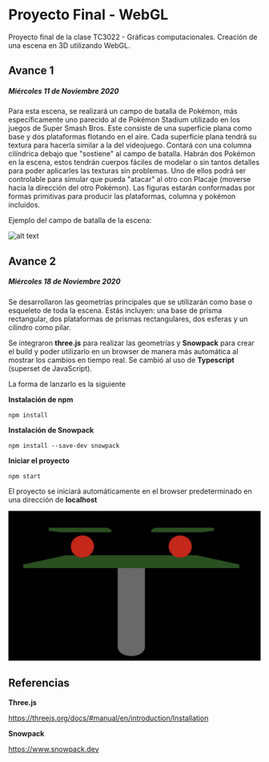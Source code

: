 # Proyecto Final - WebGL

Proyecto final de la clase TC3022 - Gráficas computacionales. Creación de una escena en 3D utilizando WebGL.

## Avance 1
##### *Miércoles 11 de Noviembre 2020*

Para esta escena, se realizará un campo de batalla de Pokémon, más específicamente uno parecido al de Pokémon Stadium utilizado en los juegos de Super Smash Bros. Este consiste de una superficie plana como base y dos plataformas flotando en el aire. Cada superficie plana tendrá su textura para hacerla similar a la del videojuego. Contará con una columna cilíndrica debajo que "sostiene" al campo de batalla. Habrán dos Pokémon en la escena, estos tendrán cuerpos fáciles de modelar o sin tantos detalles para poder aplicarles las texturas sin problemas. Uno de ellos podrá ser controlable para simular que pueda "atacar" al otro con Placaje (moverse hacia la dirección del otro Pokémon). Las figuras estarán conformadas por formas primitivas para producir las plataformas, columna y pokémon incluidos.


Ejemplo del campo de batalla de la escena:

![alt text](https://static.wikia.nocookie.net/mcleodgaming/images/9/93/SSF_Pokémon_Stadium.png/revision/latest?cb=20120319053938)

## Avance 2
##### *Miércoles 18 de Noviembre 2020*

Se desarrollaron las geometrías principales que se utilizarán como base o esqueleto de toda la escena. Estás incluyen: una base de prisma rectangular, dos plataformas de prismas rectangulares, dos esferas y un cilindro como pilar.

Se integraron **three.js** para realizar las geometrías y **Snowpack** para crear el build y poder utilizarlo en un browser de manera más automática al mostrar los cambios en tiempo real. Se cambió al uso de **Typescript** (superset de JavaScript).

La forma de lanzarlo es la siguiente

**Instalación de npm**

```
npm install
```

**Instalación de Snowpack**

```
npm install --save-dev snowpack
```

**Iniciar el proyecto**
```
npm start
```

El proyecto se iniciará automáticamente en el browser predeterminado en una dirección de **localhost**

![alt text](https://github.com/DanielSGA/proyecto-final-webgl/blob/master/Avance2.jpeg?raw=true)

## Referencias

**Three.js**

https://threejs.org/docs/#manual/en/introduction/Installation

**Snowpack**

https://www.snowpack.dev
